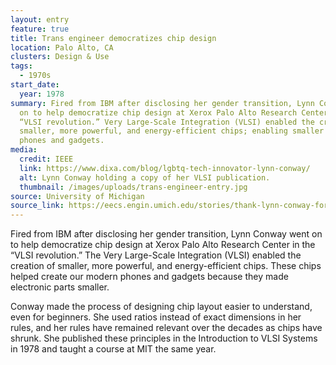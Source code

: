 ```yaml
---
layout: entry
feature: true
title: Trans engineer democratizes chip design
location: Palo Alto, CA
clusters: Design & Use
tags:
  - 1970s
start_date:
  year: 1978
summary: Fired from IBM after disclosing her gender transition, Lynn Conway went
  on to help democratize chip design at Xerox Palo Alto Research Center in the
  “VLSI revolution.” Very Large-Scale Integration (VLSI) enabled the creation of
  smaller, more powerful, and energy-efficient chips; enabling smaller modern
  phones and gadgets.
media:
  credit: IEEE
  link: https://www.dixa.com/blog/lgbtq-tech-innovator-lynn-conway/
  alt: Lynn Conway holding a copy of her VLSI publication.
  thumbnail: /images/uploads/trans-engineer-entry.jpg
source: University of Michigan
source_link: https://eecs.engin.umich.edu/stories/thank-lynn-conway-for-your-cell-phone
---
```

Fired from IBM after disclosing her gender transition, Lynn Conway went on to help democratize chip design at Xerox Palo Alto Research Center in the “VLSI revolution.” The Very Large-Scale Integration (VLSI) enabled the creation of smaller, more powerful, and energy-efficient chips. These chips helped create our modern phones and gadgets because they made electronic parts smaller. 

Conway made the process of designing chip layout easier to understand, even for beginners. She used ratios instead of exact dimensions in her rules, and her rules have remained relevant over the decades as chips have shrunk. She published these principles in the Introduction to VLSI Systems in 1978 and taught a course at MIT the same year.